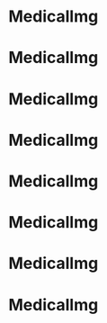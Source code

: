# Medicallmg
# Medicallmg
# Medicallmg
# Medicallmg
# Medicallmg
# Medicallmg
# Medicallmg
# Medicallmg
